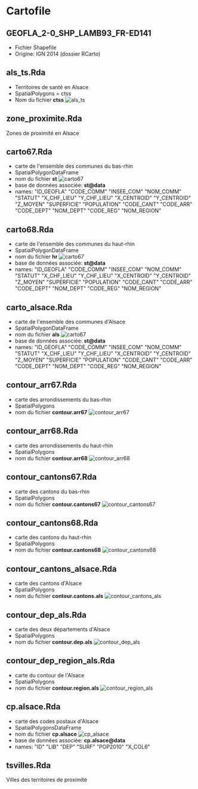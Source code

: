 Cartofile
==========

GEOFLA_2-0_SHP_LAMB93_FR-ED141
------------------------------

- Fichier Shapefile
- Origine: IGN 2014 (dossier RCarto)

als_ts.Rda
----------
- Territoires de santé en Alsace
- SpatialPolygons = ctss
- Nom du fichier __ctss__
![als_ts](img/als_ts.png)

zone_proximite.Rda
------------------
Zones de proximité en Alsace

carto67.Rda
-----------
- carte de l'ensemble des communes du bas-rhin
- SpatialPolygonDataFrame
- nom du fichier __st__
![carto67](img/carto67.png)
- base de données associée: __st@data__
- names: "ID_GEOFLA"  "CODE_COMM"  "INSEE_COM"  "NOM_COMM"   "STATUT"     "X_CHF_LIEU" "Y_CHF_LIEU" "X_CENTROID" "Y_CENTROID" "Z_MOYEN" "SUPERFICIE" "POPULATION" "CODE_CANT"  "CODE_ARR"   "CODE_DEPT"  "NOM_DEPT"   "CODE_REG"   "NOM_REGION"

carto68.Rda
------------
- carte de l'ensemble des communes du haut-rhin
- SpatialPolygonDataFrame
- nom du fichier __hr__
![carto67](img/carto68.png)
- base de données associée: __st@data__
- names: "ID_GEOFLA"  "CODE_COMM"  "INSEE_COM"  "NOM_COMM"   "STATUT"     "X_CHF_LIEU" "Y_CHF_LIEU" "X_CENTROID" "Y_CENTROID" "Z_MOYEN" "SUPERFICIE" "POPULATION" "CODE_CANT"  "CODE_ARR"   "CODE_DEPT"  "NOM_DEPT"   "CODE_REG"   "NOM_REGION"

carto_alsace.Rda
-----------------
- carte de l'ensemble des communes d'Alsace
- SpatialPolygonDataFrame
- nom du fichier __als__
![carto67](img/carto_alsace.png)
- base de données associée: __st@data__
- names: "ID_GEOFLA"  "CODE_COMM"  "INSEE_COM"  "NOM_COMM"   "STATUT"     "X_CHF_LIEU" "Y_CHF_LIEU" "X_CENTROID" "Y_CENTROID" "Z_MOYEN" "SUPERFICIE" "POPULATION" "CODE_CANT"  "CODE_ARR"   "CODE_DEPT"  "NOM_DEPT"   "CODE_REG"   "NOM_REGION"

contour_arr67.Rda
------------------
- carte des arrondissements du bas-rhin
- SpatialPolygons
- nom du fichier __contour.arr67__
![contour_arr67](img/contour_arr67.png)

contour_arr68.Rda
------------------
- carte des arrondissements du haut-rhin
- SpatialPolygons
- nom du fichier __contour.arr68__
![contour_arr68](img/contour_arr68.png)

contour_cantons67.Rda
---------------------
- carte des cantons du bas-rhin
- SpatialPolygons
- nom du fichier __contour.cantons67__
![contour_cantons67](img/contour_cantons67.png)

contour_cantons68.Rda
---------------------
- carte des cantons du haut-rhin
- SpatialPolygons
- nom du fichier __contour.cantons68__
![contour_cantons68](img/contour_cantons68.png)

contour_cantons_alsace.Rda
---------------------
- carte des cantons d'Alsace
- SpatialPolygons
- nom du fichier __contour.cantons.als__
![contour_cantons_als](img/contour_cantons_als.png)

contour_dep_als.Rda
---------------------
- carte des deux départements d'Alsace
- SpatialPolygons
- nom du fichier __contour.dep.als__
![contour_dep_als](img/contour_dep_als.png)

contour_dep_region_als.Rda
---------------------
- carte du contour de l'Alsace
- SpatialPolygons
- nom du fichier __contour.region.als__
![contour_region_als](img/contour_region_als.png)

cp.alsace.Rda
---------------------
- carte des codes postaux d'Alsace
- SpatialPolygonsDataFrame
- nom du fichier __cp.alsace__
![cp_alsace](img/cp_alsace.png)
- base de données associée: __cp.alsace@data__
- names: "ID"      "LIB"     "DEP"     "SURF"    "POP2010" "X_COL6" 

tsvilles.Rda
-------------

Villes des territoires de proximité